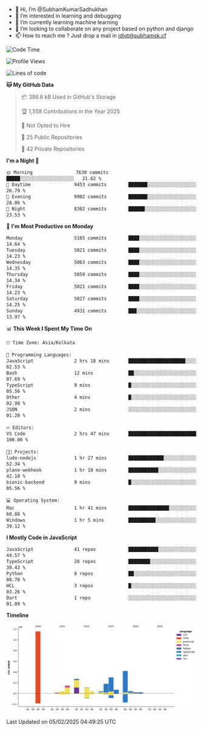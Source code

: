 - 👋 Hi, I’m @SubhamKumarSadhukhan
- 👀 I’m interested in learning and debugging
- 🌱 I’m currently learning machine learning
- 💞️ I’m looking to collaborate on any project based on python and django
- 📫 How to reach me ?
      Just drop a mail in idiot@subhamsk.cf

<!---
SubhamKumarSadhukhan/SubhamKumarSadhukhan is a ✨ special ✨ repository because its `README.md` (this file) appears on your GitHub profile.
You can click the Preview link to take a look at your changes.
--->


<!--START_SECTION:waka-->
![Code Time](http://img.shields.io/badge/Code%20Time-2%2C737%20hrs%2015%20mins-blue)

![Profile Views](http://img.shields.io/badge/Profile%20Views-0-blue)

![Lines of code](https://img.shields.io/badge/From%20Hello%20World%20I%27ve%20Written-2.8%20million%20lines%20of%20code-blue)

**🐱 My GitHub Data** 

> 📦 386.6 kB Used in GitHub's Storage 
 > 
> 🏆 1,558 Contributions in the Year 2025
 > 
> 🚫 Not Opted to Hire
 > 
> 📜 25 Public Repositories 
 > 
> 🔑 42 Private Repositories 
 > 
**I'm a Night 🦉** 

```text
🌞 Morning                7630 commits        █████░░░░░░░░░░░░░░░░░░░░   21.62 % 
🌆 Daytime                9453 commits        ███████░░░░░░░░░░░░░░░░░░   26.79 % 
🌃 Evening                9902 commits        ███████░░░░░░░░░░░░░░░░░░   28.06 % 
🌙 Night                  8302 commits        ██████░░░░░░░░░░░░░░░░░░░   23.53 % 
```
📅 **I'm Most Productive on Monday** 

```text
Monday                   5165 commits        ████░░░░░░░░░░░░░░░░░░░░░   14.64 % 
Tuesday                  5021 commits        ████░░░░░░░░░░░░░░░░░░░░░   14.23 % 
Wednesday                5063 commits        ████░░░░░░░░░░░░░░░░░░░░░   14.35 % 
Thursday                 5059 commits        ████░░░░░░░░░░░░░░░░░░░░░   14.34 % 
Friday                   5021 commits        ████░░░░░░░░░░░░░░░░░░░░░   14.23 % 
Saturday                 5027 commits        ████░░░░░░░░░░░░░░░░░░░░░   14.25 % 
Sunday                   4931 commits        ███░░░░░░░░░░░░░░░░░░░░░░   13.97 % 
```


📊 **This Week I Spent My Time On** 

```text
🕑︎ Time Zone: Asia/Kolkata

💬 Programming Languages: 
JavaScript               2 hrs 18 mins       █████████████████████░░░░   82.53 % 
Bash                     12 mins             ██░░░░░░░░░░░░░░░░░░░░░░░   07.69 % 
TypeScript               9 mins              █░░░░░░░░░░░░░░░░░░░░░░░░   05.56 % 
Other                    4 mins              █░░░░░░░░░░░░░░░░░░░░░░░░   02.98 % 
JSON                     2 mins              ░░░░░░░░░░░░░░░░░░░░░░░░░   01.20 % 

🔥 Editors: 
VS Code                  2 hrs 47 mins       █████████████████████████   100.00 % 

🐱‍💻 Projects: 
ludo-nodejs              1 hr 27 mins        █████████████░░░░░░░░░░░░   52.34 % 
plane-webhook            1 hr 10 mins        ███████████░░░░░░░░░░░░░░   42.10 % 
bionic-backend           9 mins              █░░░░░░░░░░░░░░░░░░░░░░░░   05.56 % 

💻 Operating System: 
Mac                      1 hr 41 mins        ███████████████░░░░░░░░░░   60.88 % 
Windows                  1 hr 5 mins         ██████████░░░░░░░░░░░░░░░   39.12 % 
```

**I Mostly Code in JavaScript** 

```text
JavaScript               41 repos            ███████████░░░░░░░░░░░░░░   44.57 % 
TypeScript               28 repos            ████████░░░░░░░░░░░░░░░░░   30.43 % 
Python                   8 repos             ██░░░░░░░░░░░░░░░░░░░░░░░   08.70 % 
HCL                      3 repos             █░░░░░░░░░░░░░░░░░░░░░░░░   03.26 % 
Dart                     1 repo              ░░░░░░░░░░░░░░░░░░░░░░░░░   01.09 % 
```



**Timeline**

![Lines of Code chart](https://raw.githubusercontent.com/SubhamKumarSadhukhan/SubhamKumarSadhukhan/main/assets/bar_graph.png)


 Last Updated on 05/02/2025 04:49:25 UTC
<!--END_SECTION:waka-->
